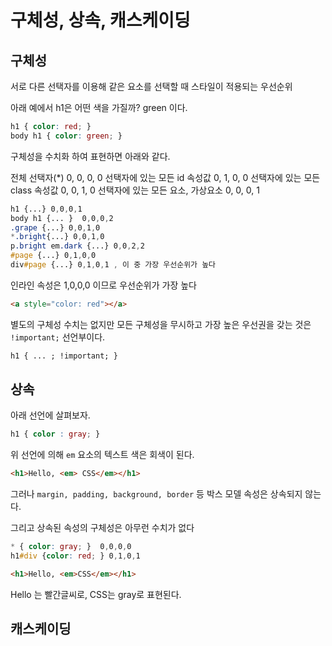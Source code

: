 # 구체성, 상속, 캐스케이딩 

## 구체성  
서로 다른 선택자를 이용해 같은 요소를 선택할 때 스타일이 적용되는 우선순위  

아래 예에서 h1은 어떤 색을 가질까? green 이다. 
```css
h1 { color: red; }  
body h1 { color: green; }  
```

구체성을 수치화 하여 표현하면 아래와 같다. 

전체 선택자(*)
0, 0, 0, 0 
선택자에 있는 모든 id 속성값
0, 1, 0, 0 
선택자에 있는 모든 class 속성값
0, 0, 1, 0
선택자에 있는 모든 요소, 가상요소
0, 0, 0, 1

```css
h1 {...} 0,0,0,1
body h1 {... }  0,0,0,2
.grape {...} 0,0,1,0
*.bright{...} 0,0,1,0
p.bright em.dark {...} 0,0,2,2
#page {...} 0,1,0,0
div#page {...} 0,1,0,1 , 이 중 가장 우선순위가 높다 
```

인라인 속성은 1,0,0,0  이므로 우선순위가 가장 높다
```html
<a style="color: red"></a>  
```

별도의 구체성 수치는 없지만 모든 구체성을 무시하고 가장 높은 우선권을 갖는 것은 `!important;` 선언부이다.   
```css
h1 { ... ; !important; }
```

## 상속 

아래 선언에 살펴보자.  
```css
h1 { color : gray; }
```

위 선언에 의해 `em` 요소의 텍스트 색은 회색이 된다.  
```html
<h1>Hello, <em> CSS</em></h1>
```

그러나 `margin, padding, background, border` 등 박스 모델 속성은 상속되지 않는다.    

그리고 상속된 속성의 구체성은 아무런 수치가 없다  

```css
* { color: gray; }  0,0,0,0
h1#div {color: red; } 0,1,0,1
```

```html
<h1>Hello, <em>CSS</em></h1>
```
Hello 는 빨간글씨로, CSS는 gray로 표현된다.  


## 캐스케이딩  

